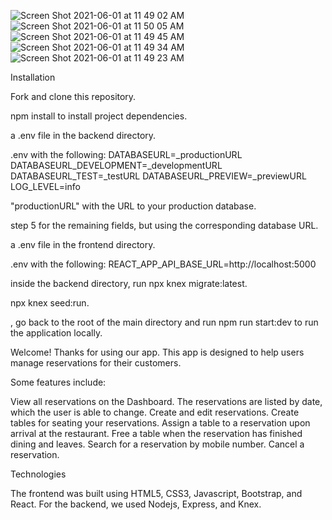 ![Screen Shot 2021-06-01 at 11 49 02 AM](https://user-images.githubusercontent.com/76081613/120353565-c25fa900-c2cf-11eb-9edc-d49948d97367.png)
![Screen Shot 2021-06-01 at 11 50 05 AM](https://user-images.githubusercontent.com/76081613/120353577-c4c20300-c2cf-11eb-8e46-5da25cb80361.png)
![Screen Shot 2021-06-01 at 11 49 45 AM](https://user-images.githubusercontent.com/76081613/120353585-c68bc680-c2cf-11eb-9c40-37f3ca31702f.png)
![Screen Shot 2021-06-01 at 11 49 34 AM](https://user-images.githubusercontent.com/76081613/120353593-c7bcf380-c2cf-11eb-9a9c-7110e5a90a63.png)
![Screen Shot 2021-06-01 at 11 49 23 AM](https://user-images.githubusercontent.com/76081613/120353599-c8ee2080-c2cf-11eb-8ab1-5fb7c9b82756.png)


Installation

<p> Fork and clone this repository.
<p>  npm install to install project dependencies.
<p>  a .env file in the backend directory.
<p>  .env with the following:
 DATABASEURL=_productionURL  DATABASEURL_DEVELOPMENT=_developmentURL  DATABASEURL_TEST=_testURL  DATABASEURL_PREVIEW=_previewURL  LOG_LEVEL=info
<p>  "productionURL" with the URL to your production database.
<p>  step 5 for the remaining fields, but using the corresponding database URL.
<p>  a .env file in the frontend directory.
<p>  .env with the following:
REACT_APP_API_BASE_URL=http://localhost:5000
<p>  inside the backend directory, run npx knex migrate:latest.
<p>  npx knex seed:run.
<p> , go back to the root of the main directory and run npm run start:dev to run the application locally.


Welcome! Thanks for using our app. This app is designed to help users manage reservations for their customers.

Some features include:

View all reservations on the Dashboard. The reservations are listed by date, which the user is able to change.
Create and edit reservations.
Create tables for seating your reservations.
Assign a table to a reservation upon arrival at the restaurant.
Free a table when the reservation has finished dining and leaves.
Search for a reservation by mobile number.
Cancel a reservation.


Technologies

The frontend was built using HTML5, CSS3, Javascript, Bootstrap, and React. For the backend, we used Nodejs, Express, and Knex.

